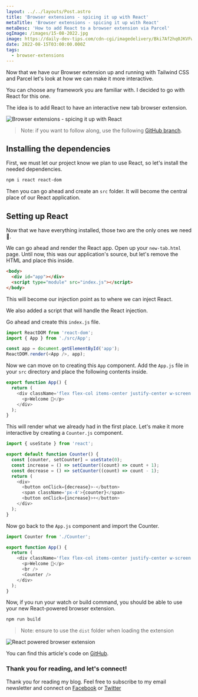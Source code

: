 ```yaml
---
layout: ../../layouts/Post.astro
title: 'Browser extensions - spicing it up with React'
metaTitle: 'Browser extensions - spicing it up with React'
metaDesc: 'How to add React to a browser extension via Parcel'
ogImage: /images/15-08-2022.jpg
image: https://daily-dev-tips.com/cdn-cgi/imagedelivery/Bki7Af2hq0JKVFw1XYYMQg/a7026468-5d57-422e-14de-5d5fc343c100
date: 2022-08-15T03:00:00.000Z
tags:
  - browser-extensions
---
```


Now that we have our Browser extension up and running with Tailwind CSS and Parcel let's look at how we can make it more interactive.

You can choose any framework you are familiar with. I decided to go with React for this one.

The idea is to add React to have an interactive new tab browser extension.

![Browser extensions - spicing it up with React](https://cdn.hashnode.com/res/hashnode/image/upload/v1659679069790/xnH-zht7B.gif)

<!-- <video autoplay loop muted playsinline>
  <source src="https://res.cloudinary.com/daily-dev-tips/video/upload/v1659679125/react-browser_jqqqkk.webm" type="video/webm" />
  <source src="https://res.cloudinary.com/daily-dev-tips/video/upload/v1659679125/react-browser_i0gl1f.mp4" type="video/mp4" />
</video> -->

> Note: if you want to follow along, use the following [GitHub branch](https://github.com/rebelchris/new-tab-extension/tree/tailwind).

## Installing the dependencies

First, we must let our project know we plan to use React, so let's install the needed dependencies.

```bash
npm i react react-dom
```

Then you can go ahead and create an `src` folder. It will become the central place of our React application.

## Setting up React

Now that we have everything installed, those two are the only ones we need 🤯.

We can go ahead and render the React app.
Open up your `new-tab.html` page. Until now, this was our application's source, but let's remove the HTML and place this inside.

```html
<body>
  <div id="app"></div>
  <script type="module" src="index.js"></script>
</body>
```

This will become our injection point as to where we can inject React.

We also added a script that will handle the React injection.

Go ahead and create this `index.js` file.

```js
import ReactDOM from 'react-dom';
import { App } from './src/App';

const app = document.getElementById('app');
ReactDOM.render(<App />, app);
```

Now we can move on to creating this `App` component.
Add the `App.js` file in your `src` directory and place the following contents inside.

```js
export function App() {
  return (
    <div className='flex flex-col items-center justify-center w-screen h-screen bg-indigo-400 text-6xl font-bold text-white'>
      <p>Welcome 👋</p>
    </div>
  );
}
```

This will render what we already had in the first place.
Let's make it more interactive by creating a `Counter.js` component.

```js
import { useState } from 'react';

export default function Counter() {
  const [counter, setCounter] = useState(0);
  const increase = () => setCounter((count) => count + 1);
  const decrease = () => setCounter((count) => count - 1);
  return (
    <div>
      <button onClick={decrease}>-</button>
      <span className='px-4'>{counter}</span>
      <button onClick={increase}>+</button>
    </div>
  );
}
```

Now go back to the `App.js` component and import the Counter.

```js
import Counter from './Counter';

export function App() {
  return (
    <div className='flex flex-col items-center justify-center w-screen h-screen bg-indigo-400 text-6xl font-bold text-white'>
      <p>Welcome 👋</p>
      <br />
      <Counter />
    </div>
  );
}
```

Now, if you run your watch or build command, you should be able to use your new React-powered browser extension.

```bash
npm run build
```

> Note: ensure to use the `dist` folder when loading the extension

![React powered browser extension](https://cdn.hashnode.com/res/hashnode/image/upload/v1659678873325/m1cGNX23u.png)

You can find this article's code on [GitHub](https://github.com/rebelchris/new-tab-extension/tree/react).

### Thank you for reading, and let's connect!

Thank you for reading my blog. Feel free to subscribe to my email newsletter and connect on [Facebook](https://www.facebook.com/DailyDevTipsBlog) or [Twitter](https://twitter.com/DailyDevTips1)
